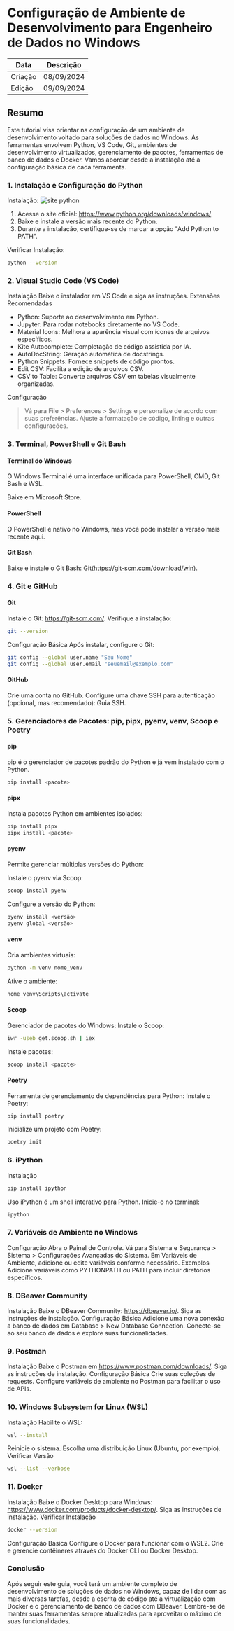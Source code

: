 # Configuração de Ambiente de Desenvolvimento para Engenheiro de Dados no Windows
| Data | Descrição |
| ----------- | ----------- |
| Criação | 08/09/2024 |
| Edição | 09/09/2024 |

## Resumo
Este tutorial visa orientar na configuração de um ambiente de desenvolvimento voltado para soluções de dados no Windows. As ferramentas envolvem Python, VS Code, Git, ambientes de desenvolvimento virtualizados, gerenciamento de pacotes, ferramentas de banco de dados e Docker. Vamos abordar desde a instalação até a configuração básica de cada ferramenta.

### 1. Instalação e Configuração do Python
Instalação:
![site python](imagem/site-python.png)
1. Acesse o site oficial: https://www.python.org/downloads/windows/
2. Baixe e instale a versão mais recente do Python.
3. Durante a instalação, certifique-se de marcar a opção "Add Python to PATH".

Verificar Instalação:
```bash
python --version
```
### 2. Visual Studio Code (VS Code)
Instalação
Baixe o instalador em VS Code e siga as instruções.
Extensões Recomendadas
 - Python: Suporte ao desenvolvimento em Python.
 - Jupyter: Para rodar notebooks diretamente no VS Code.
 - Material Icons: Melhora a aparência visual com ícones de arquivos específicos.
 - Kite Autocomplete: Completação de código assistida por IA.
 - AutoDocString: Geração automática de docstrings.
 - Python Snippets: Fornece snippets de código prontos.
 - Edit CSV: Facilita a edição de arquivos CSV.
 - CSV to Table: Converte arquivos CSV em tabelas visualmente organizadas.

Configuração
> Vá para File > Preferences > Settings e personalize de acordo com suas preferências. Ajuste a formatação de código, linting e outras configurações.

### 3. Terminal, PowerShell e Git Bash

#### Terminal do Windows
O Windows Terminal é uma interface unificada para PowerShell, CMD, Git Bash e WSL.

Baixe em Microsoft Store.
#### PowerShell
O PowerShell é nativo no Windows, mas você pode instalar a versão mais recente aqui.

#### Git Bash
Baixe e instale o Git Bash: Git(https://git-scm.com/download/win).

### 4. Git e GitHub
#### Git
Instale o Git: https://git-scm.com/.
Verifique a instalação:
```bash
git --version
```
Configuração Básica
Após instalar, configure o Git:
```bash
git config --global user.name "Seu Nome"
git config --global user.email "seuemail@exemplo.com"
```
#### GitHub
Crie uma conta no GitHub.
Configure uma chave SSH para autenticação (opcional, mas recomendado): Guia SSH.

### 5. Gerenciadores de Pacotes: pip, pipx, pyenv, venv, Scoop e Poetry

#### pip
pip é o gerenciador de pacotes padrão do Python e já vem instalado com o Python.
```bash
pip install <pacote>
```

#### pipx
Instala pacotes Python em ambientes isolados:

```bash
pip install pipx
pipx install <pacote>
```

#### pyenv
Permite gerenciar múltiplas versões do Python:

Instale o pyenv via Scoop:
```bash
scoop install pyenv
```
Configure a versão do Python:
```bash
pyenv install <versão>
pyenv global <versão>
```

#### venv
Cria ambientes virtuais:
```bash
python -m venv nome_venv
```
Ative o ambiente:
```bash
nome_venv\Scripts\activate
```
#### Scoop
Gerenciador de pacotes do Windows:
Instale o Scoop:
```bash
iwr -useb get.scoop.sh | iex
```
Instale pacotes:
```bash
scoop install <pacote>
```
#### Poetry
Ferramenta de gerenciamento de dependências para Python:
Instale o Poetry:
```bash
pip install poetry
```
Inicialize um projeto com Poetry:
```bash
poetry init
```

### 6. iPython
Instalação
```bash
pip install ipython
```
Uso
iPython é um shell interativo para Python. Inicie-o no terminal:
```bash
ipython
```

### 7. Variáveis de Ambiente no Windows
Configuração
Abra o Painel de Controle.
Vá para Sistema e Segurança > Sistema > Configurações Avançadas do Sistema.
Em Variáveis de Ambiente, adicione ou edite variáveis conforme necessário.
Exemplos
Adicione variáveis como PYTHONPATH ou PATH para incluir diretórios específicos.

### 8. DBeaver Community
Instalação
Baixe o DBeaver Community: https://dbeaver.io/.
Siga as instruções de instalação.
Configuração Básica
Adicione uma nova conexão a banco de dados em Database > New Database Connection.
Conecte-se ao seu banco de dados e explore suas funcionalidades.

### 9. Postman
Instalação
Baixe o Postman em https://www.postman.com/downloads/.
Siga as instruções de instalação.
Configuração Básica
Crie suas coleções de requests.
Configure variáveis de ambiente no Postman para facilitar o uso de APIs.
### 10. Windows Subsystem for Linux (WSL)
Instalação
Habilite o WSL:
```bash
wsl --install
```
Reinicie o sistema.
Escolha uma distribuição Linux (Ubuntu, por exemplo).
Verificar Versão
```bash
wsl --list --verbose
```
### 11. Docker
Instalação
Baixe o Docker Desktop para Windows: https://www.docker.com/products/docker-desktop/.
Siga as instruções de instalação.
Verificar Instalação
```bash
docker --version
```
Configuração Básica
Configure o Docker para funcionar com o WSL2.
Crie e gerencie contêineres através do Docker CLI ou Docker Desktop.

### Conclusão
Após seguir este guia, você terá um ambiente completo de desenvolvimento de soluções de dados no Windows, capaz de lidar com as mais diversas tarefas, desde a escrita de código até a virtualização com Docker e o gerenciamento de banco de dados com DBeaver. Lembre-se de manter suas ferramentas sempre atualizadas para aproveitar o máximo de suas funcionalidades.
